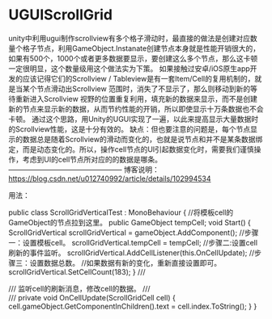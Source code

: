 # UGUIScrollGrid

unity中利用ugui制作scrollview有多个格子滑动时，最直接的做法是创建对应数量个格子节点，利用GameObject.Instanate创建节点本身就是性能开销很大的，如果有500个，1000个或者更多数据要显示，要创建这么多个节点，那么这卡顿一定很明显，这个数量级用这个做法实为下策。
如果接触过安卓/iOS原生app开发的应该记得它们的Scrollview / Tableview是有一套Item/Cell的复用机制的，就是当某个节点滑动出Scrollview 范围时，消失了不显示了，那么则移动到新的等待重新进入Scrollview 视野的位置重复利用，填充新的数据来显示，而不是创建新的节点来显示新的数据，从而节约性能的开销，所以即使显示十万条数据也不会卡顿。
通过这个思路，用Unity的UGUI实现了一遍，以此来提高显示大量数据时的Scrollview性能，这是十分有效的。
缺点：但也要注意的问题是，每个节点显示的数据总是随着Scrollview的滑动而变化的，也就是说节点和并不是某条数据绑定，而是动态变化的。所以，操作cell节点的UI引起数据变化时，需要我们谨慎操作，考虑到UI的cell节点所对应的的数据是哪条。
————————————————
博客说明：https://blog.csdn.net/u012740992/article/details/102994534

用法：

public class ScrollGridVerticalTest : MonoBehaviour
{
    //将模板cell的GameObject的节点拉到这里。
    public GameObject tempCell;
    void Start()
    {
        ScrollGridVertical scrollGridVertical = gameObject.AddComponent<ScrollGridVertical>();
        //步骤一：设置模板cell。
        scrollGridVertical.tempCell = tempCell;
        //步骤二:设置cell刷新的事件监听。
        scrollGridVertical.AddCellListener(this.OnCellUpdate);
        //步骤三：设置数据总数。
        //如果数据有新的变化，重新直接设置即可。
        scrollGridVertical.SetCellCount(183);
    }
    /// <summary>
    /// 监听cell的刷新消息，修改cell的数据。
    /// </summary>
    /// <param name="cell"></param>
    private void OnCellUpdate(ScrollGridCell cell) {
        cell.gameObject.GetComponentInChildren<Text>().text = cell.index.ToString();
    }
}
